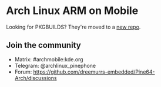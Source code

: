 # Arch Linux ARM on Mobile

Looking for PKGBUILDS? They're moved to a [new repo](https://github.com/dreemurrs-embedded/danctnix-packages).

## Join the community
 * Matrix: #archmobile:kde.org
 * Telegram: @archlinux_pinephone
 * Forum: https://github.com/dreemurrs-embedded/Pine64-Arch/discussions
